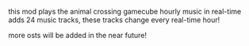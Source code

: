 this mod plays the animal crossing gamecube hourly music in real-time adds 24 music tracks, these tracks change every real-time hour!

more osts will be added in the near future!
